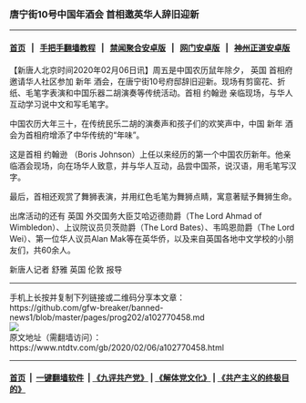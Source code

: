 ### 唐宁街10号中国年酒会 首相邀英华人辞旧迎新
------------------------

#### [首页](https://github.com/gfw-breaker/banned-news1/blob/master/README.md) &nbsp;&nbsp;|&nbsp;&nbsp; [手把手翻墙教程](https://github.com/gfw-breaker/guides/wiki) &nbsp;&nbsp;|&nbsp;&nbsp; [禁闻聚合安卓版](https://github.com/gfw-breaker/bn-android) &nbsp;&nbsp;|&nbsp;&nbsp; [网门安卓版](https://github.com/oGate2/oGate) &nbsp;&nbsp;|&nbsp;&nbsp; [神州正道安卓版](https://github.com/SzzdOgate/update) 



<div><div class="post_content" itemprop="articleBody">
 <p>
  【新唐人北京时间2020年02月06日讯】周五是中国农历鼠年除夕，
  <ok href="https://www.ntdtv.com/gb/英国.htm">
   英国
  </ok>
  首相府邀请华人社区参加
  <ok href="https://www.ntdtv.com/gb/新年.htm">
   新年
  </ok>
  酒会，在唐宁街10号府邸辞旧迎新。现场有剪窗花、折纸、毛笔字表演和中国乐器二胡演奏等传统活动。首相
  <ok href="https://www.ntdtv.com/gb/约翰逊.htm">
   约翰逊
  </ok>
  亲临现场，与华人互动学习说中文和写毛笔字。
 </p>
 <p>
  中国农历大年三十，在传统民乐二胡的演奏声和孩子们的欢笑声中，中国
  <ok href="https://www.ntdtv.com/gb/新年.htm">
   新年
  </ok>
  酒会为首相府增添了中华传统的“年味”。
 </p>
 <p>
  这是首相
  <ok href="https://www.ntdtv.com/gb/约翰逊.htm">
   约翰逊
  </ok>
  （Boris Johnson）上任以来经历的第一个中国农历新年。他亲临酒会现场，向在场华人致意，并与华人互动，品尝中国茶，说汉语，用毛笔写汉字。
 </p>
 <p>
  最后，首相还观赏了舞狮表演，并用红色毛笔为舞狮点睛，寓意著赋予舞狮生命。
 </p>
 <p>
  出席活动的还有
  <ok href="https://www.ntdtv.com/gb/英国.htm">
   英国
  </ok>
  外交国务大臣艾哈迈德勋爵（The Lord Ahmad of Wimbledon）、上议院议员贝茨勋爵（The Lord Bates）、韦鸣恩勋爵（The Lord Wei）、第一位华人议员Alan Mak等在英华侨，以及来自英国各地中文学校的小朋友们，共60余人。
 </p>
 <p>
  新唐人记者 舒雅 英国
  <ok href="https://www.ntdtv.com/gb/伦敦.htm">
   伦敦
  </ok>
  报导
 </p>
 <div class="single_ad">
 </div>
</div>
</div>
<hr/>
手机上长按并复制下列链接或二维码分享本文章：<br/>
https://github.com/gfw-breaker/banned-news1/blob/master/pages/prog202/a102770458.md <br/>
<a href='https://github.com/gfw-breaker/banned-news1/blob/master/pages/prog202/a102770458.md'><img src='https://github.com/gfw-breaker/banned-news1/blob/master/pages/prog202/a102770458.md.png'/></a> <br/>
原文地址（需翻墙访问）：https://www.ntdtv.com/gb/2020/02/06/a102770458.html


------------------------
#### [首页](https://github.com/gfw-breaker/banned-news1/blob/master/README.md) &nbsp;|&nbsp; [一键翻墙软件](https://github.com/gfw-breaker/nogfw/blob/master/README.md) &nbsp;| [《九评共产党》](https://github.com/gfw-breaker/9ping.md/blob/master/README.md#九评之一评共产党是什么) | [《解体党文化》](https://github.com/gfw-breaker/jtdwh.md/blob/master/README.md) | [《共产主义的终极目的》](https://github.com/gfw-breaker/gczydzjmd.md/blob/master/README.md)


<img src='http://gfw-breaker.win/banned-news/pages/prog202/a102770458.md' width='0px' height='0px'/>